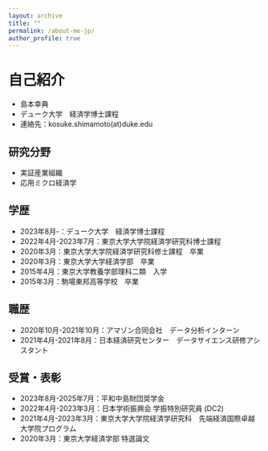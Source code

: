 ```yaml
---
layout: archive
title: ""
permalink: /about-me-jp/
author_profile: true
---
```


# 自己紹介

- 島本幸典
- デューク大学　経済学博士課程
- 連絡先：kosuke.shimamoto(at)duke.edu

## 研究分野

- 実証産業組織
- 応用ミクロ経済学

## 学歴

- 2023年8月-：デューク大学　経済学博士課程
- 2022年4月-2023年7月：東京大学大学院経済学研究科博士課程
- 2020年3月：東京大学大学院経済学研究科修士課程　卒業
- 2020年3月：東京大学大学経済学部　卒業
- 2015年4月：東京大学教養学部理科二類　入学
- 2015年3月：駒場東邦高等学校　卒業

## 職歴

- 2020年10月-2021年10月：アマゾン合同会社　データ分析インターン
- 2021年4月-2021年8月：日本経済研究センター　データサイエンス研修アシスタント

## 受賞・表彰

- 2023年8月-2025年7月：平和中島財団奨学金
- 2022年4月-2023年3月：日本学術振興会 学振特別研究員 (DC2)
- 2021年4月-2023年3月：東京大学大学院経済学研究科　先端経済国際卓越大学院プログラム
- 2020年3月：東京大学経済学部 特選論文




